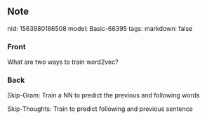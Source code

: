 ## Note
nid: 1563980186508
model: Basic-66395
tags: 
markdown: false

### Front
What are two ways to train word2vec?

### Back
Skip-Gram: Train a NN to predict the previous and following words
<div>
  Skip-Thoughts: Train to predict following and previous sentence
</div>
